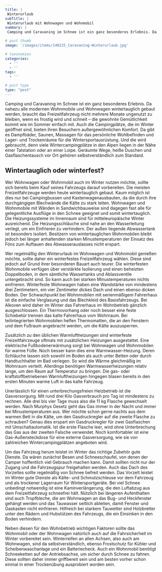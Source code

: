 ```yaml
---
title: |
 Winterurlaub
subTitle: |
 Winterurlaub mit Wohnwagen und Wohnmobil
summary: |
 Camping und Caravaning im Schnee ist ein ganz besonderes Erlebnis. Da nahezu alle modernen Wohnmobile und Wohnwagen wintertauglich gebaut werden, braucht das Freizeitfahrzeug nicht mehrere Monate ungenutzt zu bleiben, wenn es frostig wird und schneit – die gewohnte Gemütlichkeit kommt wie im Sommer einfach mit.

# post thumb
image: '/images/items/140225_Caravaning-Winterurlaub.jpg'

# taxonomies
categories: 
  - ''
  - ''
tags:
  - ''

# post type
type: "post"
---
```


Camping und Caravaning im Schnee ist ein ganz besonderes Erlebnis. Da nahezu alle modernen Wohnmobile und Wohnwagen wintertauglich gebaut werden, braucht das Freizeitfahrzeug nicht mehrere Monate ungenutzt zu bleiben, wenn es frostig wird und schneit – die gewohnte Gemütlichkeit kommt wie im Sommer einfach mit. Auch die Campingplätze, die im Winter geöffnet sind, bieten ihren Besuchern außergewöhnlichen Komfort. Da gibt es Dampfbäder, Saunen, Massagen für das persönliche Wohlbefinden und Lager- und Trockenräume für die Wintersportausrüstung. Und die wird gebraucht, denn viele Wintercampingplätze in den Alpen liegen in der Nähe einer Talstation oder an einer Loipe. Geräumte Wege, heiße Duschen und Gasflaschentausch vor Ort gehören selbstverständlich zum Standard.  

## Wintertauglich oder winterfest?

Wer Wohnwagen oder Wohnmobil auch im Winter nutzen möchte, sollte sich bereits beim Kauf seines Fahrzeugs darauf vorbereiten. Die meisten Freizeitfahrzeuge werden heute wintertauglich gebaut. Kaum möglich ist dies nur bei Campingbussen und Kastenwagenausbauten, da die durch ihre durchgängigen Blechwände die Kälte zu stark leiten. Wohnwagen und Wohnmobile mit Wänden in Sandwichbauweise sind dagegen fast alle für gelegentliche Ausflüge in den Schnee geeignet und somit wintertauglich. Die Heizungssysteme im Innenraum sind für mitteleuropäische Winter ausreichend. Die Heizungsschläuche sind nahe an den Wasserleitung verlegt, um ein Einfrieren zu verhindern. Der außen liegende Abwassertank ist besonders isoliert. Besitzern von wintertauglichen Wohnmobilen bleibt jedoch bei länger anhaltenden starken Minustemperaturen der Einsatz des Föns zum Auftauen des Abwasserauslasses nicht erspart.  

 Wer regelmäßig den Winterurlaub im Wohnwagen und Wohnmobil genießen möchte, sollte daher ein winterfestes Freizeitfahrzeug wählen. Diese sind jedoch auf Grund ihrer besonderen Bauart auch teurer. Die winterfesten Wohnmobile verfügen über verstärkte Isolierung und einen beheizten Doppelboden, in dem sämtliche Wassertanks und Ablassventile untergebracht sind. So kann auch bei starken Minustemperaturen nichts einfrieren. Winterfeste Wohnwagen haben eine Wandstärke von mindestens drei Zentimetern, ein vier Zentimeter dickes Dach und einen ebenso dicken Boden. Der Schwachpunkt bei Wohnmobilen mit serienmäßigem Fahrerhaus ist die einfache Verglasung und das Blechkleid des Basisfahrzeugs. Bei Alkoven wird daher im Winter das Fahrerhaus im Wohnbetrieb gänzlich ausgeschlossen. Ein Thermovorhang oder noch besser eine feste Schiebetür trennen das kalte Fahrerhaus vom Wohnraum. Bei teilintegrierten Wohnmobilen helfen Thermomatten, die an den Fenstern und dem Fußraum angebracht werden, um die Kälte auszusperren.  

 Zusätzlich zu den üblichen Warmluftheizungen sind winterfeste Freizeitfahrzeuge oftmals mit zusätzlichen Heizungen ausgestattet. Eine elektrische Fußbodenerwärmung sorgt bei Wohnwagen und Wohnmobilen für warme Füße. Noch besser kann dies eine Warmwasser-Heizung. Deren Schläuche lassen sich sowohl im Boden als auch unter Betten oder durch Handtuchhalter im Bad verlegen. So wird die Wärme gleichmäßig im Wohnraum verteilt. Allerdings benötigen Warmwasserheizungen relativ lange, um den Raum auf Temperatur zu bringen. Die gas- oder kraftstoffbetriebenen Warmluftheizungen hingegen blasen bereits in den ersten Minuten warme Luft in das kalte Fahrzeug.  

 Unerlässlich für einen unterbrechungsfreien Heizbetrieb ist die Gasversorgung. Mit rund drei Kilo Gasverbrauch pro Tag ist mindestens zu rechnen. Alle drei bis vier Tage muss also die 11 kg Flasche gewechselt werden. Nach Murphys Gesetz geht das Gas immer in der Nacht und immer bei Minustemperaturen aus. Wer möchte schon gerne nachts aus dem warmen Bett in die Kälte, um den Gasdruckregler auf die zweite Flasche zu schrauben? Genau dies erspart ein Gasdruckregler für zwei Gasflaschen mit Umschaltautomatik. Ist die erste Flasche leer, wird ohne Unterbrechung das Gas aus der zweiten Falsche verwendet. Noch komfortabler ist eine Gas-Außensteckdose für eine externe Gasversorgung, wie sie von zahlreichen Wintercampingplätzen angeboten wird.  

 Um das Fahrzeug herum leistet im Winter das richtige Zubehör gute Dienste. Da wären zunächst Besen und Schneeschaufel, von denen der Camper hoffentlich viel Gebrauch machen kann. Damit sollten nicht nur der Zugang und die Fahrzeugspur freigehalten werden. Auch das Dach des Vorzeltes sollte regelmäßig von Schnee befreit werden. Das Vorzelt leistet im Winter gute Dienste als Kälte- und Schmutzschleuse vor dem Fahrzeug und als trockener Lagerraum für Wintersportgeräte. Bei viel Schnee unbedingt notwendig ist eine Kaminverlängerung, die den Luftabzug aus dem Freizeitfahrzeug schneefrei hält. Nützlich bei längeren Aufenthalten sind auch Tropfbleche, die am Wohnwagen an das Bug- und Heckfenster gehängt werden und das Tauwasser seitlich ableiten, damit Fenster und Gaskasten nicht einfrieren. Hilfreich bei starkem Tauwetter sind Holzbretter unter den Rädern und Hubstützen des Fahrzeugs, die ein Einsinken in den Boden verhindern.  

 Neben diesen für den Wohnbetrieb wichtigen Faktoren sollte das Wohnmobil oder der Wohnwagen natürlich auch auf die Fahrsicherheit im Winter vorbereitet sein. Winterreifen an allen Achsen, also auch am Wohnwagen, sind da selbstverständlich, ebenso Frostschutz für Kühler und Scheibenwaschanlage und ein Batteriecheck. Auch ein Wohnmobil benötigt Schneeketten auf der Antriebsachse, um sicher durch Schnee zu fahren. Diese sollten daher immer griffbereit sein und am besten vorher schon einmal in einer Trockenübung ausprobiert worden sein.